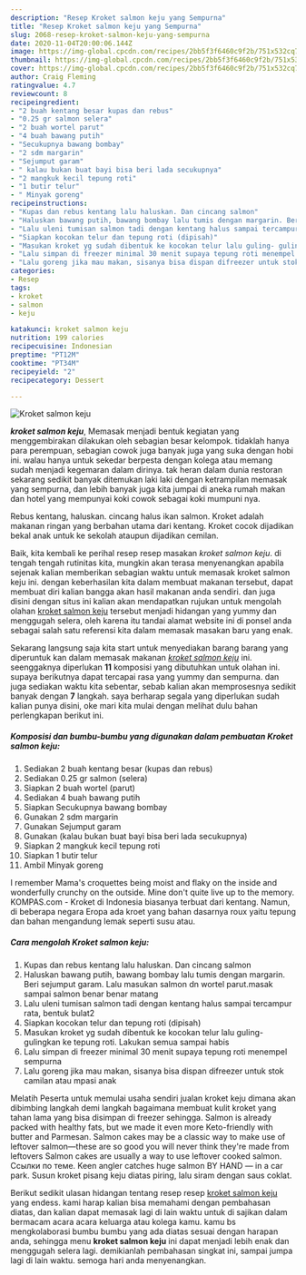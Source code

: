 ```yaml
---
description: "Resep Kroket salmon keju yang Sempurna"
title: "Resep Kroket salmon keju yang Sempurna"
slug: 2068-resep-kroket-salmon-keju-yang-sempurna
date: 2020-11-04T20:00:06.144Z
image: https://img-global.cpcdn.com/recipes/2bb5f3f6460c9f2b/751x532cq70/kroket-salmon-keju-foto-resep-utama.jpg
thumbnail: https://img-global.cpcdn.com/recipes/2bb5f3f6460c9f2b/751x532cq70/kroket-salmon-keju-foto-resep-utama.jpg
cover: https://img-global.cpcdn.com/recipes/2bb5f3f6460c9f2b/751x532cq70/kroket-salmon-keju-foto-resep-utama.jpg
author: Craig Fleming
ratingvalue: 4.7
reviewcount: 8
recipeingredient:
- "2 buah kentang besar kupas dan rebus"
- "0.25 gr salmon selera"
- "2 buah wortel parut"
- "4 buah bawang putih"
- "Secukupnya bawang bombay"
- "2 sdm margarin"
- "Sejumput garam"
- " kalau bukan buat bayi bisa beri lada secukupnya"
- "2 mangkuk kecil tepung roti"
- "1 butir telur"
- " Minyak goreng"
recipeinstructions:
- "Kupas dan rebus kentang lalu haluskan. Dan cincang salmon"
- "Haluskan bawang putih, bawang bombay lalu tumis dengan margarin. Beri sejumput garam. Lalu masukan salmon dn wortel parut.masak sampai salmon benar benar matang"
- "Lalu uleni tumisan salmon tadi dengan kentang halus sampai tercampur rata, bentuk bulat2"
- "Siapkan kocokan telur dan tepung roti (dipisah)"
- "Masukan kroket yg sudah dibentuk ke kocokan telur lalu guling- gulingkan ke tepung roti. Lakukan semua sampai habis"
- "Lalu simpan di freezer minimal 30 menit supaya tepung roti menempel sempurna"
- "Lalu goreng jika mau makan, sisanya bisa dispan difreezer untuk stok camilan atau mpasi anak"
categories:
- Resep
tags:
- kroket
- salmon
- keju

katakunci: kroket salmon keju 
nutrition: 199 calories
recipecuisine: Indonesian
preptime: "PT12M"
cooktime: "PT34M"
recipeyield: "2"
recipecategory: Dessert

---
```



![Kroket salmon keju](https://img-global.cpcdn.com/recipes/2bb5f3f6460c9f2b/751x532cq70/kroket-salmon-keju-foto-resep-utama.jpg)

<b><i>kroket salmon keju</i></b>, Memasak menjadi bentuk kegiatan yang menggembirakan dilakukan oleh sebagian besar kelompok. tidaklah hanya para perempuan, sebagian cowok juga banyak juga yang suka dengan hobi ini. walau hanya untuk sekedar berpesta dengan kolega atau memang sudah menjadi kegemaran dalam dirinya. tak heran dalam dunia restoran sekarang sedikit banyak ditemukan laki laki dengan ketrampilan memasak yang sempurna, dan lebih banyak juga kita jumpai di aneka rumah makan dan hotel yang mempunyai koki cowok sebagai koki mumpuni nya.

Rebus kentang, haluskan. cincang halus ikan salmon. Kroket adalah makanan ringan yang berbahan utama dari kentang. Kroket cocok dijadikan bekal anak untuk ke sekolah ataupun dijadikan cemilan.

Baik, kita kembali ke perihal resep resep masakan <i>kroket salmon keju</i>. di tengah tengah rutinitas kita, mungkin akan terasa menyenangkan apabila sejenak kalian memberikan sebagian waktu untuk memasak kroket salmon keju ini. dengan keberhasilan kita dalam membuat makanan tersebut, dapat membuat diri kalian bangga akan hasil makanan anda sendiri. dan juga disini dengan situs ini kalian akan mendapatkan rujukan untuk mengolah olahan <u>kroket salmon keju</u> tersebut menjadi hidangan yang yummy dan menggugah selera, oleh karena itu tandai alamat website ini di ponsel anda sebagai salah satu referensi kita dalam memasak masakan baru yang enak.


Sekarang langsung saja kita start untuk menyediakan barang barang yang diperuntuk kan dalam memasak makanan <u><i>kroket salmon keju</i></u> ini. seenggaknya diperlukan <b>11</b> komposisi yang dibutuhkan untuk olahan ini. supaya berikutnya dapat tercapai rasa yang yummy dan sempurna. dan juga sediakan waktu kita sebentar, sebab kalian akan memprosesnya sedikit banyak dengan <b>7</b> langkah. saya berharap segala yang diperlukan sudah kalian punya disini, oke mari kita mulai dengan melihat dulu bahan perlengkapan berikut ini.

<!--inarticleads1-->

##### Komposisi dan bumbu-bumbu yang digunakan dalam pembuatan Kroket salmon keju:

1. Sediakan 2 buah kentang besar (kupas dan rebus)
1. Sediakan 0.25 gr salmon (selera)
1. Siapkan 2 buah wortel (parut)
1. Sediakan 4 buah bawang putih
1. Siapkan Secukupnya bawang bombay
1. Gunakan 2 sdm margarin
1. Gunakan Sejumput garam
1. Gunakan  (kalau bukan buat bayi bisa beri lada secukupnya)
1. Siapkan 2 mangkuk kecil tepung roti
1. Siapkan 1 butir telur
1. Ambil  Minyak goreng


I remember Mama&#39;s croquettes being moist and flaky on the inside and wonderfully crunchy on the outside. Mine don&#39;t quite live up to the memory. KOMPAS.com - Kroket di Indonesia biasanya terbuat dari kentang. Namun, di beberapa negara Eropa ada kroet yang bahan dasarnya roux yaitu tepung dan bahan mengandung lemak seperti susu atau. 

<!--inarticleads2-->

##### Cara mengolah Kroket salmon keju:

1. Kupas dan rebus kentang lalu haluskan. Dan cincang salmon
1. Haluskan bawang putih, bawang bombay lalu tumis dengan margarin. Beri sejumput garam. Lalu masukan salmon dn wortel parut.masak sampai salmon benar benar matang
1. Lalu uleni tumisan salmon tadi dengan kentang halus sampai tercampur rata, bentuk bulat2
1. Siapkan kocokan telur dan tepung roti (dipisah)
1. Masukan kroket yg sudah dibentuk ke kocokan telur lalu guling- gulingkan ke tepung roti. Lakukan semua sampai habis
1. Lalu simpan di freezer minimal 30 menit supaya tepung roti menempel sempurna
1. Lalu goreng jika mau makan, sisanya bisa dispan difreezer untuk stok camilan atau mpasi anak


Melatih Peserta untuk memulai usaha sendiri jualan kroket keju dimana akan dibimbing langkah demi langkah bagaimana membuat kulit kroket yang tahan lama yang bisa disimpan di freezer sehingga. Salmon is already packed with healthy fats, but we made it even more Keto-friendly with butter and Parmesan. Salmon cakes may be a classic way to make use of leftover salmon—these are so good you will never think they&#39;re made from leftovers Salmon cakes are usually a way to use leftover cooked salmon. Ссылки по теме. Keen angler catches huge salmon BY HAND — in a car park. Susun kroket pisang keju diatas piring, lalu siram dengan saus coklat. 

Berikut sedikit ulasan hidangan tentang resep resep <u>kroket salmon keju</u> yang endess. kami harap kalian bisa memahami dengan pembahasan diatas, dan kalian dapat memasak lagi di lain waktu untuk di sajikan dalam bermacam acara acara keluarga atau kolega kamu. kamu bs mengkolaborasi bumbu bumbu yang ada diatas sesuai dengan harapan anda, sehingga menu <b>kroket salmon keju</b> ini dapat menjadi lebih enak dan menggugah selera lagi. demikianlah pembahasan singkat ini, sampai jumpa lagi di lain waktu. semoga hari anda menyenangkan.
